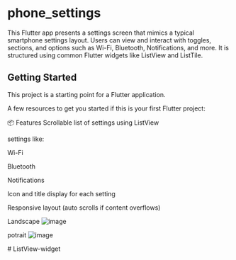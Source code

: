 # phone_settings
This Flutter app presents a settings screen that mimics a typical smartphone settings layout. Users can view and interact with toggles, sections, and options such as Wi-Fi, Bluetooth, Notifications, and more. It is structured using common Flutter widgets like ListView and ListTile.

## Getting Started

This project is a starting point for a Flutter application.

A few resources to get you started if this is your first Flutter project:

📦 Features
Scrollable list of settings using ListView

settings like:

Wi-Fi

Bluetooth

Notifications

Icon and title display for each setting

Responsive layout (auto scrolls if content overflows)

Landscape
![image](https://github.com/user-attachments/assets/3f941daf-1cb6-4d3c-90fc-fa657c8d3793)

potrait
![image](https://github.com/user-attachments/assets/9ff098f0-be54-4b70-b702-d1777f72e517)




#   L i s t V i e w - w i d g e t 
 
 
